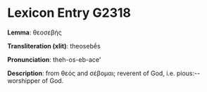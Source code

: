 # Lexicon Entry G2318

**Lemma**: θεοσεβής

**Transliteration (xlit)**: theosebḗs

**Pronunciation**: theh-os-eb-ace'

**Description**:
from θεός and σέβομαι; reverent of God, i.e. pious:--worshipper of God.
